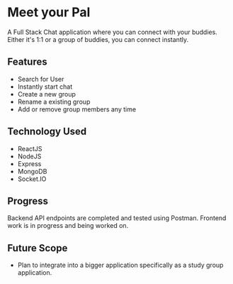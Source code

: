 # Meet your Pal

A Full Stack Chat application where you can connect with your buddies. Either it's 1:1 or a group of buddies, you can connect instantly.

## Features

- Search for User
- Instantly start chat
- Create a new group
- Rename a existing group
- Add or remove group members any time

## Technology Used

- ReactJS
- NodeJS
- Express
- MongoDB
- Socket.IO

## Progress

Backend API endpoints are completed and tested using Postman. Frontend work is in progress and being worked on.

## Future Scope

- Plan to integrate into a bigger application specifically as a study group application.



